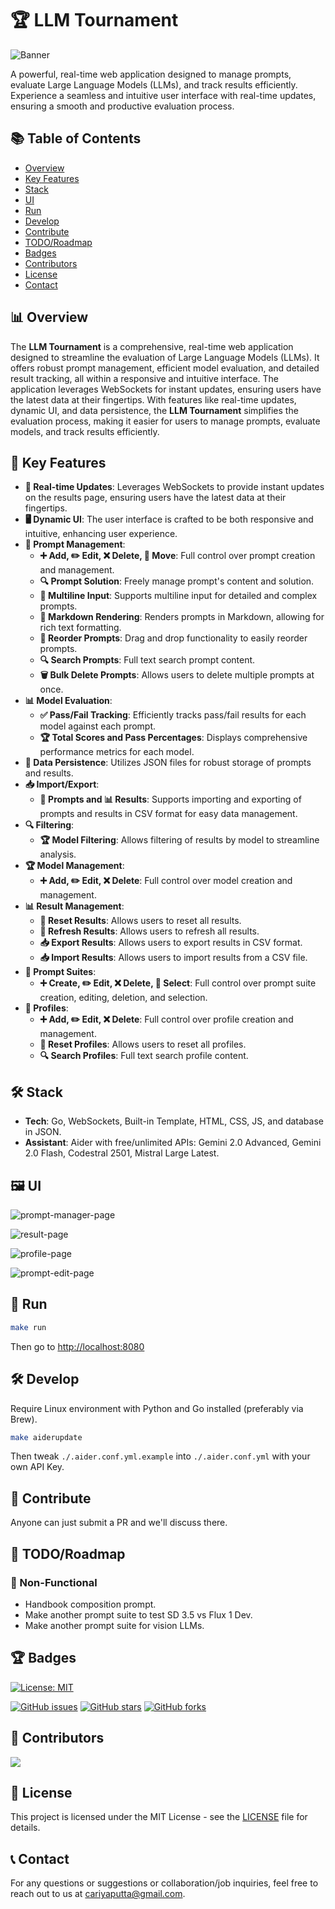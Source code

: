 # 🏆 LLM Tournament

![Banner](./assets/banner.png)

A powerful, real-time web application designed to manage prompts, evaluate Large Language Models (LLMs), and track results efficiently. Experience a seamless and intuitive user interface with real-time updates, ensuring a smooth and productive evaluation process.

## 📚 Table of Contents

- [Overview](#-overview)
- [Key Features](#-key-features)
- [Stack](#-stack)
- [UI](#-ui)
- [Run](#-run)
- [Develop](#-develop)
- [Contribute](#-contribute)
- [TODO/Roadmap](#-todoroadmap)
- [Badges](#-badges)
- [Contributors](#-contributors)
- [License](#-license)
- [Contact](#-contact)

## 📊 Overview

The **LLM Tournament** is a comprehensive, real-time web application designed to streamline the evaluation of Large Language Models (LLMs). It offers robust prompt management, efficient model evaluation, and detailed result tracking, all within a responsive and intuitive interface. The application leverages WebSockets for instant updates, ensuring users have the latest data at their fingertips. With features like real-time updates, dynamic UI, and data persistence, the **LLM Tournament** simplifies the evaluation process, making it easier for users to manage prompts, evaluate models, and track results efficiently.

## 🔑 Key Features

- **🔄 Real-time Updates**: Leverages WebSockets to provide instant updates on the results page, ensuring users have the latest data at their fingertips.
- **🖥️ Dynamic UI**: The user interface is crafted to be both responsive and intuitive, enhancing user experience.
- **📝 Prompt Management**:
  - **➕ Add, ✏️ Edit, ❌ Delete, 🔄 Move**: Full control over prompt creation and management.
  - **🔍 Prompt Solution**: Freely manage prompt's content and solution.
  - **📄 Multiline Input**: Supports multiline input for detailed and complex prompts.
  - **📝 Markdown Rendering**: Renders prompts in Markdown, allowing for rich text formatting.
  - **🔄 Reorder Prompts**: Drag and drop functionality to easily reorder prompts.
  - **🔍 Search Prompts**: Full text search prompt content.
  - **🗑️ Bulk Delete Prompts**: Allows users to delete multiple prompts at once.
- **📊 Model Evaluation**:
  - **✅ Pass/Fail Tracking**: Efficiently tracks pass/fail results for each model against each prompt.
  - **🏆 Total Scores and Pass Percentages**: Displays comprehensive performance metrics for each model.
- **💾 Data Persistence**: Utilizes JSON files for robust storage of prompts and results.
- **📥 Import/Export**:
  - **📝 Prompts and 📊 Results**: Supports importing and exporting of prompts and results in CSV format for easy data management.
- **🔍 Filtering**:
  - **🏆 Model Filtering**: Allows filtering of results by model to streamline analysis.
- **🏆 Model Management**:
  - **➕ Add, ✏️ Edit, ❌ Delete**: Full control over model creation and management.
- **📊 Result Management**:
  - **🔄 Reset Results**: Allows users to reset all results.
  - **🔄 Refresh Results**: Allows users to refresh all results.
  - **📥 Export Results**: Allows users to export results in CSV format.
  - **📥 Import Results**: Allows users to import results from a CSV file.
- **📝 Prompt Suites**:
  - **➕ Create, ✏️ Edit, ❌ Delete, 🔄 Select**: Full control over prompt suite creation, editing, deletion, and selection.
- **📝 Profiles**:
  - **➕ Add, ✏️ Edit, ❌ Delete**: Full control over profile creation and management.
  - **🔄 Reset Profiles**: Allows users to reset all profiles.
  - **🔍 Search Profiles**: Full text search profile content.

## 🛠️ Stack

- **Tech**: Go, WebSockets, Built-in Template, HTML, CSS, JS, and database in JSON.
- **Assistant**: Aider with free/unlimited APIs: Gemini 2.0 Advanced, Gemini 2.0 Flash, Codestral 2501, Mistral Large Latest.

## 🖼️ UI

![prompt-manager-page](./assets/ui-prompt-manager.png)

![result-page](./assets/ui-result-page.png)

![profile-page](./assets/ui-profile-manager.png)

![prompt-edit-page](./assets/ui-prompt-edit.png)

## 🏃 Run

```bash
make run
```

Then go to <http://localhost:8080>

## 🛠️ Develop

Require Linux environment with Python and Go installed (preferably via Brew).

```bash
make aiderupdate
```

Then tweak `./.aider.conf.yml.example` into `./.aider.conf.yml` with your own API Key.

## 🤝 Contribute

Anyone can just submit a PR and we'll discuss there.

## 📝 TODO/Roadmap

### 🔧 Non-Functional

- Handbook composition prompt.
- Make another prompt suite to test SD 3.5 vs Flux 1 Dev.
- Make another prompt suite for vision LLMs.

## 🏆 Badges

[![License: MIT](https://img.shields.io/badge/License-MIT-yellow.svg)](https://opensource.org/licenses/MIT)

[![GitHub issues](https://img.shields.io/github/issues/lavantien/llm-tournament)](https://github.com/lavantien/llm-tournament/issues)
[![GitHub stars](https://img.shields.io/github/stars/lavantien/llm-tournament)](https://github.com/lavantien/llm-tournament/stargazers)
[![GitHub forks](https://img.shields.io/github/forks/lavantien/llm-tournament)](https://github.com/lavantien/llm-tournament/network)

## 👥 Contributors

<a href="https://github.com/lavantien/llm-tournament/graphs/contributors">
  <img src="https://contrib.rocks/image?repo=lavantien/llm-tournament" />
</a>

## 📜 License

This project is licensed under the MIT License - see the [LICENSE](LICENSE) file for details.

## 📞 Contact

For any questions or suggestions or collaboration/job inquiries, feel free to reach out to us at [cariyaputta@gmail.com](mailto:cariyaputta@gmail.com).
